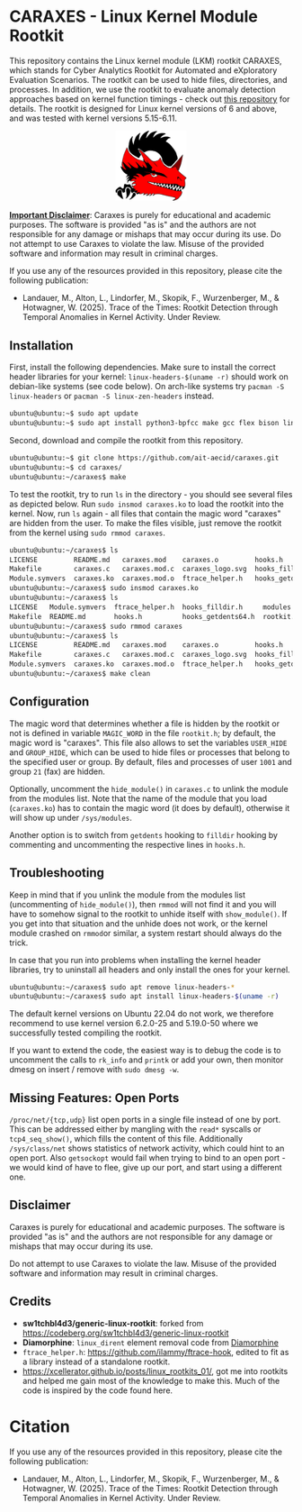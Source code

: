# CARAXES - Linux Kernel Module Rootkit

This repository contains the Linux kernel module (LKM) rootkit CARAXES, which stands for Cyber Analytics Rootkit for Automated and eXploratory Evaluation Scenarios. The rootkit can be used to hide files, directories, and processes. In addition, we use the rootkit to evaluate anomaly detection approaches based on kernel function timings - check out [this repository](https://github.com/ait-aecid/rootkit-detection-ebpf-time-trace) for details. The rootkit is designed for Linux kernel versions of 6 and above, and was tested with kernel versions 5.15-6.11.

<p align="center"><img src="https://raw.githubusercontent.com/ait-aecid/caraxes/refs/heads/main/caraxes_logo.svg" width=25% height=25%></p>

<ins>__Important Disclaimer__</ins>: Caraxes is purely for educational and academic purposes. The software is provided "as is" and the authors are not responsible for any damage or mishaps that may occur during its use. Do not attempt to use Caraxes to violate the law. Misuse of the provided software and information may result in criminal charges.

If you use any of the resources provided in this repository, please cite the following publication:
* Landauer, M., Alton, L., Lindorfer, M., Skopik, F., Wurzenberger, M., & Hotwagner, W. (2025). Trace of the Times: Rootkit Detection through Temporal Anomalies in Kernel Activity. Under Review.

## Installation

First, install the following dependencies. Make sure to install the correct header libraries for your kernel: `linux-headers-$(uname -r)` should work on debian-like systems (see code below). On arch-like systems try `pacman -S linux-headers` or `pacman -S linux-zen-headers` instead.

```sh
ubuntu@ubuntu:~$ sudo apt update
ubuntu@ubuntu:~$ sudo apt install python3-bpfcc make gcc flex bison linux-headers-$(uname -r)
```

Second, download and compile the rootkit from this repository.

```sh
ubuntu@ubuntu:~$ git clone https://github.com/ait-aecid/caraxes.git
ubuntu@ubuntu:~$ cd caraxes/
ubuntu@ubuntu:~/caraxes$ make
```

To test the rootkit, try to run `ls` in the directory - you should see several files as depicted below. Run `sudo insmod caraxes.ko` to load the rootkit into the kernel. Now, run `ls` again - all files that contain the magic word "caraxes" are hidden from the user. To make the files visible, just remove the rootkit from the kernel using `sudo rmmod caraxes`.

```sh
ubuntu@ubuntu:~/caraxes$ ls
LICENSE         README.md   caraxes.mod    caraxes.o         hooks.h             modules.order
Makefile        caraxes.c   caraxes.mod.c  caraxes_logo.svg  hooks_filldir.h     rootkit.h
Module.symvers  caraxes.ko  caraxes.mod.o  ftrace_helper.h   hooks_getdents64.h  stdlib.h
ubuntu@ubuntu:~/caraxes$ sudo insmod caraxes.ko
ubuntu@ubuntu:~/caraxes$ ls
LICENSE   Module.symvers  ftrace_helper.h  hooks_filldir.h     modules.order  stdlib.h
Makefile  README.md       hooks.h          hooks_getdents64.h  rootkit.h
ubuntu@ubuntu:~/caraxes$ sudo rmmod caraxes
ubuntu@ubuntu:~/caraxes$ ls
LICENSE         README.md   caraxes.mod    caraxes.o         hooks.h             modules.order
Makefile        caraxes.c   caraxes.mod.c  caraxes_logo.svg  hooks_filldir.h     rootkit.h
Module.symvers  caraxes.ko  caraxes.mod.o  ftrace_helper.h   hooks_getdents64.h  stdlib.h
ubuntu@ubuntu:~/caraxes$ make clean
```

## Configuration

The magic word that determines whether a file is hidden by the rootkit or not is defined in variable `MAGIC_WORD` in the file `rootkit.h`; by default, the magic word is "caraxes". This file also allows to set the variables `USER_HIDE` and `GROUP_HIDE`, which can be used to hide files or processes that belong to the specified user or group. By default, files and processes of user `1001` and group `21` (fax) are hidden.

Optionally, uncomment the `hide_module()` in `caraxes.c` to unlink the module from the modules list. Note that the name of the module that you load (`caraxes.ko`) has to contain the magic word (it does by default), otherwise it will show up under `/sys/modules`.

Another option is to switch from `getdents` hooking to `filldir` hooking by commenting and uncommenting the respective lines in `hooks.h`.

## Troubleshooting

Keep in mind that if you unlink the module from the modules list (uncommenting of `hide_module()`), then `rmmod` will not find it and you will have to somehow signal to the rootkit to unhide itself with `show_module()`. If you get into that situation and the unhide does not work, or the kernel module crashed on `rmmod`or similar, a system restart should always do the trick.

In case that you run into problems when installing the kernel header libraries, try to uninstall all headers and only install the ones for your kernel.

```sh
ubuntu@ubuntu:~/caraxes$ sudo apt remove linux-headers-*
ubuntu@ubuntu:~/caraxes$ sudo apt install linux-headers-$(uname -r)
```

The default kernel versions on Ubuntu 22.04 do not work, we therefore recommend to use kernel version 6.2.0-25 and 5.19.0-50 where we successfully tested compiling the rootkit.

If you want to extend the code, the easiest way is to debug the code is to uncomment the calls to `rk_info` and `printk` or add your own, then monitor dmesg on insert / remove with `sudo dmesg -w`.

## Missing Features: Open Ports

`/proc/net/{tcp,udp}` list open ports in a single file instead of one by port.
This can be addressed either by mangling with the `read*` syscalls or `tcp4_seq_show()`, which fills the content of this file.
Additionally `/sys/class/net` shows statistics of network activity, which could hint to an open port.
Also `getsockopt` would fail when trying to bind to an open port - we would kind of have to flee, give up our port,
and start using a different one.

## Disclaimer

Caraxes is purely for educational and academic purposes. The software is provided "as is" and the authors are not responsible for any damage or mishaps that may occur during its use.

Do not attempt to use Caraxes to violate the law. Misuse of the provided software and information may result in criminal charges.

## Credits
- **sw1tchbl4d3/generic-linux-rootkit**: forked from https://codeberg.org/sw1tchbl4d3/generic-linux-rootkit
- **Diamorphine**: `linux_dirent` element removal code from [Diamorphine](https://github.com/m0nad/Diamorphine)
- `ftrace_helper.h`: https://github.com/ilammy/ftrace-hook, edited to fit as a library instead of a standalone rootkit.
- https://xcellerator.github.io/posts/linux_rootkits_01/, got me into rootkits and helped me gain most of the knowledge to make this. Much of the code is inspired by the code found here.

# Citation

If you use any of the resources provided in this repository, please cite the following publication:
* Landauer, M., Alton, L., Lindorfer, M., Skopik, F., Wurzenberger, M., & Hotwagner, W. (2025). Trace of the Times: Rootkit Detection through Temporal Anomalies in Kernel Activity. Under Review.
